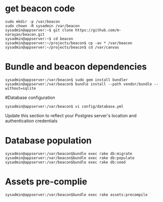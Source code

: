 # get beacon code

```
sudo mkdir -p /var/beacon
sudo chown -R sysadmin /var/beacon
sysadmin@appserver:~$ git clone https://github.com/m-narayan/beacon.git
sysadmin@appserver:~$ cd beacon
sysadmin@appserver:~/projects/beacon$ cp -av * /var/beacon
sysadmin@appserver:~/projects/beacon$ cd /var/canvas
```

# Bundle and beacon dependencies

```
sysadmin@appserver:/var/beacon$ sudo gem install bundler
sysadmin@appserver:/var/beacon$ bundle install --path vendor/bundle --without=sqlite
```

#Database configuration

```
sysadmin@appserver:/var/beacon$ vi config/database.yml
```
Update this section to reflect your Postgres server's location and authentication credentials

# Database population

```
sysadmin@appserver:/var/beacon$bundle exec rake db:migrate
sysadmin@appserver:/var/beacon$bundle exec rake db:populate
sysadmin@appserver:/var/beacon$bundle exec rake db:seed
```

# Assets pre-complie

```
sysadmin@appserver:/var/beacon$bundle exec rake assets:precompile
```



